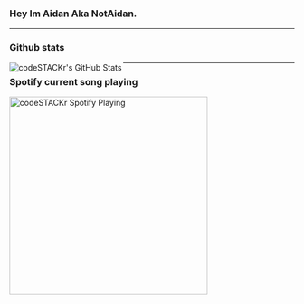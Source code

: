 ### Hey Im Aidan Aka NotAidan.

---

### Github stats
<img align="left" alt="codeSTACKr's GitHub Stats" src="https://github-readme-stats.vercel.app/api?username=N0tA1dan&show_icons=true&hide_border=true" />

---
### Spotify current song playing

[<img src="https://now-playing.vercel.app/api/spotify-playing" alt="codeSTACKr Spotify Playing" width="350" />](https://open.spotify.com/user/dv50lpdjrcb0zn4paj4bu8c8c)
